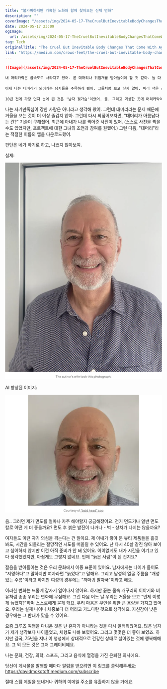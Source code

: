 ```yaml
---
title: "불가피하지만 가혹한 노화와 함께 찾아오는 신체 변화"
description: ""
coverImage: "/assets/img/2024-05-17-TheCruelButInevitableBodyChangesThatComeWithAging_0.png"
date: 2024-05-17 23:09
ogImage: 
  url: /assets/img/2024-05-17-TheCruelButInevitableBodyChangesThatComeWithAging_0.png
tag: Tech
originalTitle: "The Cruel But Inevitable Body Changes That Come With Aging"
link: "https://medium.com/crows-feet/the-cruel-but-inevitable-body-changes-that-come-with-aging-7702cbd3a7c8"
---
```



```markdown
![Image](/assets/img/2024-05-17-TheCruelButInevitableBodyChangesThatComeWithAging_0.png)

내 머리카락은 급속도로 사라지고 있어. 곧 대머리나 뒤집개를 받아들여야 할 것 같아. 둘 다 매력적이지 않아. 거미 정맥과 복부는 받아들였지만, 머리카락은 안돼. 이게 내가 아닐 수가 없어.

이제 나는 대머리가 되어가는 남자들을 주목하게 됐어. 그들처럼 보고 싶지 않아. 머리 색은 상관 없어. 나는 '저스트 포 맨' 제품을 사용하는 사람이 아니야. 머리양이 걱정돼, 적어지고 있는 것 같아. 적어도 내 두피 위쪽엔.

10년 전에 가장 먼저 눈에 띈 것은 '남자 젖가슴'이었어. 울. 그리고 괴상한 곳에 머리카락이 자라기 시작했어—무릎아래, 귀와 코에서. 크. 눈썹이 잡초처럼 자라기 시작했고 등에 털까지 난 겨. 머리카락만 아닐 뿐더러. 지독한 거미 정맥이 다리에 나타났고. 내 태닝된 팔에는 작은 하얀 동그라미 모양의 피부가 나타났어.
```

<div class="content-ad"></div>

나는 자기만족심이 강한 사람은 아니라고 생각해 왔어. 그런데 대머리라는 문제 때문에 거울을 보는 것이 더 이상 즐겁지 않아. 그런데 다시 되짚어보자면, "대머리가 아름답다는 건?" 기술이 구해줬어. 최근에 아내가 나를 찍어준 사진이 있어. (스스로 사진을 찍을 수도 있었지만, 프로젝트에 대한 그녀의 조언과 참여를 원했어.) 그런 다음, "대머리"라는 적절한 이름의 앱을 다운로드했어.

판단은 네가 하기로 하고, 나쁘지 않아보여.

실제:

<img src="/assets/img/2024-05-17-TheCruelButInevitableBodyChangesThatComeWithAging_1.png" />

<div class="content-ad"></div>

AI 향상된 이미지:

![Image](/assets/img/2024-05-17-TheCruelButInevitableBodyChangesThatComeWithAging_2.png)

음.. 그러면 제가 면도를 얼마나 자주 해야할지 궁금해졌어요. 전기 면도기나 일반 면도칼로 어떤 게 더 좋을까요? 면도 후 붉은 발진이 나거나 - 벅 - 상처가 나지는 않을까요?

여자들도 이런 자기 의심을 겪는다는 건 알아요. 제 아내가 쌓아 둔 뷰티 제품들을 흘깃 봐도, 시간을 되돌리는 절망적인 시도를 떠올릴 수 있어요. 난 다시 40살 같진 않아 보이고 싶어하지 않지만 이건 아직 준비가 안 돼 있어요. 어이없게도 내가 시간을 이기고 있다 생각했었지만, 아쉽게도 그렇지 않네요. 언제 "늙은 사람"이 된 건지요?

<div class="content-ad"></div>

젊음을 받아들이는 것은 우리 문화에서 이중 표준이 있어요. 남자에게는 나이가 들어도 "저명하다"고 말하지만 여자라면 "늙었다"고 말해요. 그리고 남성의 얼굴 주름을 "개성 있는 주름"이라고 하지만 여성의 경우에는 "까마귀 발자국"이라고 해요.

이러한 변화는 드물게 갑자기 일어나지 않아요. 하지만 끓는 물속 개구리의 이야기와 비유처럼 종종 우리는 변화에 무심해요. 그런 다음 어느 날 우리는 거울을 보고 "언제 이렇게 늙었지?"하며 스스로에게 묻게 돼요. 우리 마음은 부인을 위한 큰 용량을 가지고 있어요. 우리는 실제 나이나 체중보다 더 어리고 가느다란 것으로 생각해요. 자신감이 낮은 경우에는 그 반대가 맞을 수 있어요.

요즘 크루즈 여행을 다녀온 것은 난 혼자가 아니라는 것을 다시 일깨워줬어요. 많은 남자가 제가 생각보다 나이들었고, 체형도 나빠 보였어요. 그리고 몇몇은 더 좋아 보였죠. 하지만 결국, 75년을 지나 이 행성에서 상대적으로 건강한 상태로 살아있는 것에 행복해해요. 그 외 모든 것은 그저 그레이비예요.

나는 문화, 건강, 의학, 스포츠, 그리고 음식에 열정을 가진 은퇴한 의사에요.

<div class="content-ad"></div>

당신이 게시물을 발행할 때마다 알림을 받으려면 이 링크를 클릭해주세요: https://davidmokotoff.medium.com/subscribe

절대 스팸 메일을 보내거나 귀하의 이메일 주소를 유출하지 않을 거에요.